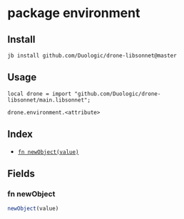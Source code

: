 # package environment



## Install

```
jb install github.com/Duologic/drone-libsonnet@master
```

## Usage

```jsonnet
local drone = import "github.com/Duologic/drone-libsonnet/main.libsonnet";

drone.environment.<attribute>

```

## Index

* [`fn newObject(value)`](#fn-newobject)

## Fields

### fn newObject

```ts
newObject(value)
```



